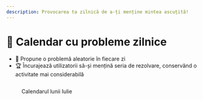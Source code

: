 ```yaml
---
description: Provocarea ta zilnică de a-ți menține mintea ascuțită!
---
```


# 📅 Calendar cu probleme zilnice

* 🎲 Propune o problemă aleatorie în fiecare zi
* 🏆 Încurajează utilizatorii să-și mențină seria de rezolvare, conservând o activitate mai considerabilă

<figure><img src="broken-reference" alt=""><figcaption><p>Calendarul lunii Iulie</p></figcaption></figure>
